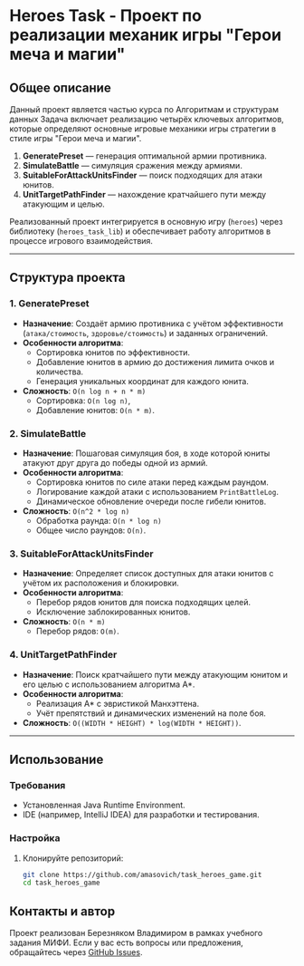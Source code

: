 # Heroes Task - Проект по реализации механик игры "Герои меча и магии"

## Общее описание

Данный проект является частью курса по Алгоритмам и структурам данных
Задача включает реализацию четырёх ключевых алгоритмов, которые определяют основные игровые механики игры стратегии в стиле игры "Герои меча и магии".

1. **GeneratePreset** — генерация оптимальной армии противника.
2. **SimulateBattle** — симуляция сражения между армиями.
3. **SuitableForAttackUnitsFinder** — поиск подходящих для атаки юнитов.
4. **UnitTargetPathFinder** — нахождение кратчайшего пути между атакующим и целью.

Реализованный проект интегрируется в основную игру (`heroes`) через библиотеку (`heroes_task_lib`) и обеспечивает работу алгоритмов в процессе игрового взаимодействия.

---

## Структура проекта

### 1. **GeneratePreset**
- **Назначение**: Создаёт армию противника с учётом эффективности (`атака/стоимость`, `здоровье/стоимость`) и заданных ограничений.
- **Особенности алгоритма**:
    - Сортировка юнитов по эффективности.
    - Добавление юнитов в армию до достижения лимита очков и количества.
    - Генерация уникальных координат для каждого юнита.
- **Сложность**: `O(n log n + n * m)`
    - Сортировка: `O(n log n)`,
    - Добавление юнитов: `O(n * m)`.

### 2. **SimulateBattle**
- **Назначение**: Пошаговая симуляция боя, в ходе которой юниты атакуют друг друга до победы одной из армий.
- **Особенности алгоритма**:
    - Сортировка юнитов по силе атаки перед каждым раундом.
    - Логирование каждой атаки с использованием `PrintBattleLog`.
    - Динамическое обновление очереди после гибели юнитов.
- **Сложность**: `O(n^2 * log n)`
    - Обработка раунда: `O(n * log n)`
    - Общее число раундов: `O(n)`.

### 3. **SuitableForAttackUnitsFinder**
- **Назначение**: Определяет список доступных для атаки юнитов с учётом их расположения и блокировки.
- **Особенности алгоритма**:
    - Перебор рядов юнитов для поиска подходящих целей.
    - Исключение заблокированных юнитов.
- **Сложность**: `O(n * m)`
    - Перебор рядов: `O(m)`.

### 4. **UnitTargetPathFinder**
- **Назначение**: Поиск кратчайшего пути между атакующим юнитом и его целью с использованием алгоритма A*.
- **Особенности алгоритма**:
    - Реализация A* с эвристикой Манхэттена.
    - Учёт препятствий и динамических изменений на поле боя.
- **Сложность**: `O((WIDTH * HEIGHT) * log(WIDTH * HEIGHT))`.

---

## Использование

### Требования
- Установленная Java Runtime Environment.
- IDE (например, IntelliJ IDEA) для разработки и тестирования.

### Настройка
1. Клонируйте репозиторий:
   ```bash
   git clone https://github.com/amasovich/task_heroes_game.git
   cd task_heroes_game

## Контакты и автор

Проект реализован Березняком Владимиром в рамках учебного задания МИФИ.
Если у вас есть вопросы или предложения, обращайтесь через [GitHub Issues](https://github.com/amasovich/task_heroes_game/issues).
